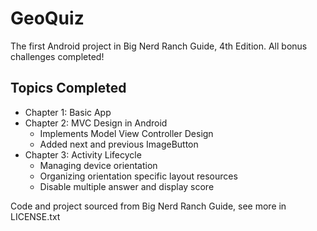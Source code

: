 # GeoQuiz
The first Android project in Big Nerd Ranch Guide, 4th Edition. All bonus challenges completed!


## Topics Completed
- Chapter 1: Basic App
- Chapter 2: MVC Design in Android
    - Implements Model View Controller Design
    - Added next and previous ImageButton
- Chapter 3: Activity Lifecycle
    - Managing device orientation
    - Organizing orientation specific layout resources
    - Disable multiple answer and display score

Code and project sourced from Big Nerd Ranch Guide, see more in LICENSE.txt
